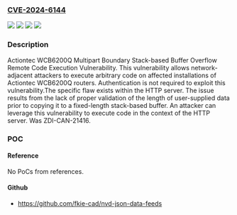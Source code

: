 ### [CVE-2024-6144](https://cve.mitre.org/cgi-bin/cvename.cgi?name=CVE-2024-6144)
![](https://img.shields.io/static/v1?label=Product&message=WCB6200Q&color=blue)
![](https://img.shields.io/static/v1?label=Version&message=1.2L.03.5%20&color=brightgreen)
![](https://img.shields.io/static/v1?label=Version&message=1.2l.03.5%20&color=brightgreen)
![](https://img.shields.io/static/v1?label=Vulnerability&message=CWE-121%3A%20Stack-based%20Buffer%20Overflow&color=brightgreen)

### Description

Actiontec WCB6200Q Multipart Boundary Stack-based Buffer Overflow Remote Code Execution Vulnerability. This vulnerability allows network-adjacent attackers to execute arbitrary code on affected installations of Actiontec WCB6200Q routers. Authentication is not required to exploit this vulnerability.The specific flaw exists within the HTTP server. The issue results from the lack of proper validation of the length of user-supplied data prior to copying it to a fixed-length stack-based buffer. An attacker can leverage this vulnerability to execute code in the context of the HTTP server. Was ZDI-CAN-21416.

### POC

#### Reference
No PoCs from references.

#### Github
- https://github.com/fkie-cad/nvd-json-data-feeds

